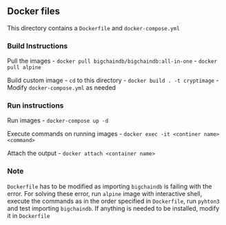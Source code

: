 ## Docker files
This directory contains a `Dockerfile` and `docker-compose.yml`

### Build Instructions

Pull the images 
	- `docker pull bigchaindb/bigchaindb:all-in-one`
	- `docker pull alpine`

Build custom image
	- `cd` to this directory
	- `docker build . -t cryptimage`
	- Modify `docker-compose.yml` as needed

### Run instructions

Run images
	- `docker-compose up -d`

Execute commands on running images
	- `docker exec -it <continer name> <command>`

Attach the output 
	- `docker attach <container name>`

### Note
`Dockerfile` has to be modified as importing `bigchaindb` is failing with the error. For solving these error, run `alpine` image with interactive shell, execute the commands as in the order specified in `Dockerfile`, run `pyhton3` and test importing `bigchaindb`. If anything is needed to be installed, modify it in `Dockerfile`
